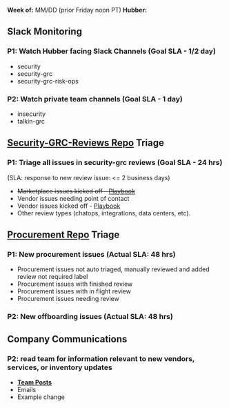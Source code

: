 **Week of:** MM/DD (prior Friday noon PT)
**Hubber:**  

## Slack Monitoring
### P1: Watch Hubber facing Slack Channels (Goal SLA - 1/2 day) 
- security
- security-grc 
- security-grc-risk-ops

### P2: Watch private team channels  (Goal SLA - 1 day) 
- insecurity
- talkin-grc

## [Security-GRC-Reviews Repo](https://github.com/github/security-grc-reviews/issues?q=is%3Aopen+is%3Aissue) Triage 
### P1: Triage all issues in security-grc reviews (Goal SLA - 24 hrs)
(SLA: response to new review issue: <= 2 business days)
- ~~Marketplace issues kicked off - [Playbook](https://github.com/github/security-grc-risk/blob/master/marketplace-security-program/marketplace-security-review-playbook.md)~~
- Vendor issues needing point of contact
- Vendor issues kicked off - [Playbook](https://github.com/github/security-grc-risk/blob/master/vendor-security-program/vendor-review-playbook.md#kickoff)
- Other review types (chatops, integrations, data centers, etc).

## [Procurement Repo](https://github.com/github/procurement/issues?q=is%3Aopen+is%3Aissue) Triage
### P1: New procurement issues (Actual SLA: 48 hrs) 
- Procurement issues not auto triaged, manually reviewed and added review not required label
- Procurement issues with finished review
- Procurement issues with in flight review
- Procurement issues needing review

### P2: New offboarding  issues (Actual SLA: 48 hrs) 

## Company Communications
### P2: read team for information relevant to new vendors, services, or inventory updates
- [**Team Posts**](https://team.githubapp.com/)
- Emails
- Example change
